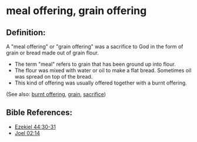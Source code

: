 # meal offering, grain offering #

## Definition: ##

A "meal offering" or "grain offering" was a sacrifice to God in the form of grain or bread made out of grain flour.

* The term "meal" refers to grain that has been ground up into flour.
* The flour was mixed with water or oil to make a flat bread. Sometimes oil was spread on top of the bread.
* This kind of offering was usually offered together with a burnt offering. 

(See also: [burnt offering](../other/burntoffering.md), [grain](../other/grain.md), [sacrifice](../other/sacrifice.md))

## Bible References: ##

* [Ezekiel 44:30-31](en/tn/ezk/help/44/30)
* [Joel 02:14](en/tn/jol/help/02/14)